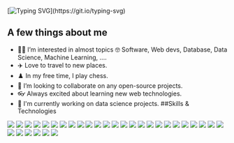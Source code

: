 [![Typing SVG](https://readme-typing-svg.demolab.com/?lines=Hello+there!;Im+Camilla;Welcome!)](https://git.io/typing-svg)
## A few things about me
- 🧑‍💻 I’m interested in almost topics 🤓 Software, Web devs, Database, Data Science, Machine Learning, .... 
- ✈️ Love to travel to new places.
- ♟️ In my free time, I play chess.
- 💞️ I’m looking to collaborate on any open-source projects.
- 👓 Always excited about learning new web technologies.
- 🔬 I'm currently working on data science projects.
##Skills & Technologies
<p align="left"> <img src="https://img.shields.io/badge/Google%20Gemini-8E75B2?style=for-the-badge&logo=googlegemini&logoColor=white"/> 
<img src="https://img.shields.io/badge/Wordpress-21759B?style=for-the-badge&logo=wordpress&logoColor=white"/> 
<img src="https://img.shields.io/badge/Amazon_AWS-FF9900?style=for-the-badge&logo=amazonaws&logoColor=white"/> 
<img src="https://img.shields.io/badge/Cloudflare-F38020?style=for-the-badge&logo=Cloudflare&logoColor=white"/> 
<img src="https://img.shields.io/badge/Oracle-F80000?style=for-the-badge&logo=oracle&logoColor=black"/>
<img src="https://img.shields.io/badge/MongoDB-4EA94B?style=for-the-badge&logo=mongodb&logoColor=white"/> 
<img src="https://img.shields.io/badge/MySQL-005C84?style=for-the-badge&logo=mysql&logoColor=white"/> 
<img src="https://img.shields.io/badge/Sqlite-003B57?style=for-the-badge&logo=sqlite&logoColor=white"/> 
<img src="https://img.shields.io/badge/PostgreSQL-316192?style=for-the-badge&logo=postgresql&logoColor=white"/> 
<img src="https://img.shields.io/badge/Pexels-05A081?style=for-the-badge&logo=pexels&logoColor=white"/> 
<img src="https://img.shields.io/badge/Apache-D22128?style=for-the-badge&logo=Apache&logoColor=white"/> 
<img src="https://img.shields.io/badge/firebase-ffca28?style=for-the-badge&logo=firebase&logoColor=black"/> 
<img src="https://img.shields.io/badge/Node%20js-339933?style=for-the-badge&logo=nodedotjs&logoColor=white"/> 
<img src="https://img.shields.io/badge/React-20232A?style=for-the-badge&logo=react&logoColor=61DAFB"/> 
<img src="https://img.shields.io/badge/Shell_Script-121011?style=for-the-badge&logo=gnu-bash&logoColor=white"/> 
<img src="https://img.shields.io/badge/C%2B%2B-00599C?style=for-the-badge&logo=c%2B%2B&logoColor=white"/> 
<img src="https://img.shields.io/badge/C%23-239120?style=for-the-badge&logo=csharp&logoColor=white"/> 
<img src="https://img.shields.io/badge/CSS3-1572B6?style=for-the-badge&logo=css3&logoColor=white"/> 
<img src="https://img.shields.io/badge/HTML5-E34F26?style=for-the-badge&logo=html5&logoColor=white"/> 
<img src="https://img.shields.io/badge/JavaScript-323330?style=for-the-badge&logo=javascript&logoColor=F7DF1E"/> 
<img src="https://img.shields.io/badge/json-5E5C5C?style=for-the-badge&logo=json&logoColor=white"/> 
<img src="https://img.shields.io/badge/PHP-777BB4?style=for-the-badge&logo=php&logoColor=white"/> 
<img src="https://img.shields.io/badge/Python-FFD43B?style=for-the-badge&logo=python&logoColor=blue"/> 
<img src="https://img.shields.io/badge/Rust-black?style=for-the-badge&logo=rust&logoColor=#E57324"/> 
<img src="https://img.shields.io/badge/TensorFlow-FF6F00?style=for-the-badge&logo=TensorFlow&logoColor=white"/> 
<img src="https://img.shields.io/badge/ChatGPT-74aa9c?style=for-the-badge&logo=openai&logoColor=white"/>  
<img src="https://img.shields.io/badge/dialogflow-FF9800?style=for-the-badge&logo=dialogflow&logoColor=white"/> 
<img src="https://img.shields.io/badge/Keras-FF0000?style=for-the-badge&logo=keras&logoColor=white"/> 
<img src="https://img.shields.io/badge/PyTorch-EE4C2C?style=for-the-badge&logo=pytorch&logoColor=white"/> 
<img src="https://img.shields.io/badge/Pandas-2C2D72?style=for-the-badge&logo=pandas&logoColor=white"/> 
<img src="https://img.shields.io/badge/Numpy-777BB4?style=for-the-badge&logo=numpy&logoColor=white"/> </p>
<br> <br/>

